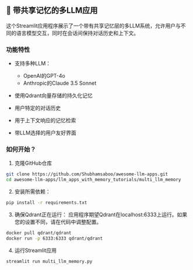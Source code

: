 ## 🧠 带共享记忆的多LLM应用
这个Streamlit应用程序展示了一个带有共享记忆层的多LLM系统，允许用户与不同的语言模型交互，同时在会话间保持对话历史和上下文。

### 功能特性

- 支持多种LLM：
    - OpenAI的GPT-4o
    - Anthropic的Claude 3.5 Sonnet

- 使用Qdrant向量存储的持久化记忆
- 用户特定的对话历史
- 用于上下文响应的记忆检索
- 带LLM选择的用户友好界面

### 如何开始？

1. 克隆GitHub仓库
```bash
git clone https://github.com/Shubhamsaboo/awesome-llm-apps.git
cd awesome-llm-apps/llm_apps_with_memory_tutorials/multi_llm_memory
```

2. 安装所需依赖：

```bash
pip install -r requirements.txt
```

3. 确保Qdrant正在运行：
应用程序期望Qdrant在localhost:6333上运行。如果您的设置不同，请在代码中调整配置。

```bash
docker pull qdrant/qdrant
docker run -p 6333:6333 qdrant/qdrant
```

4. 运行Streamlit应用
```bash
streamlit run multi_llm_memory.py
```
